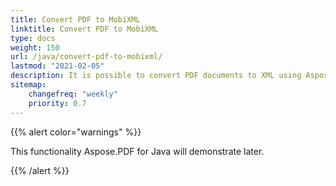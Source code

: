 ```yaml
---
title: Convert PDF to MobiXML 
linktitle: Convert PDF to MobiXML
type: docs
weight: 150
url: /java/convert-pdf-to-mobixml/
lastmod: "2021-02-05"
description: It is possible to convert PDF documents to XML using Aspose.PDF library. You may use the code snippet for successfully converting these files.
sitemap:
    changefreq: "weekly"
    priority: 0.7
---
```


{{% alert color="warnings" %}}

This functionality Aspose.PDF for Java will demonstrate later.

{{% /alert %}}